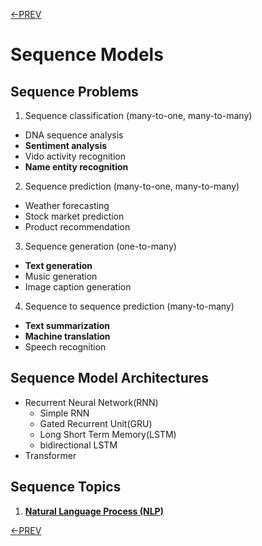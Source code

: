 [<-PREV](../lecturenote.md)

# Sequence Models

## Sequence Problems

1. Sequence classification (many-to-one, many-to-many)
  - DNA sequence analysis
  - **Sentiment analysis**
  - Vido activity recognition
  - **Name entity recognition**
2. Sequence prediction (many-to-one, many-to-many)
  - Weather forecasting
  - Stock market prediction
  - Product recommendation
3. Sequence generation (one-to-many)
  - **Text generation**
  - Music generation
  - Image caption generation
4. Sequence to sequence prediction (many-to-many)
  - **Text summarization**
  - **Machine translation**
  - Speech recognition


## Sequence Model Architectures
- Recurrent Neural Network(RNN)
  - Simple RNN
  - Gated Recurrent Unit(GRU)
  - Long Short Term Memory(LSTM)
  - bidirectional LSTM 
- Transformer


## Sequence Topics

1. **[Natural Language Process (NLP)](nlp/nlp.md)**




[<-PREV](../lecturenote.md)
